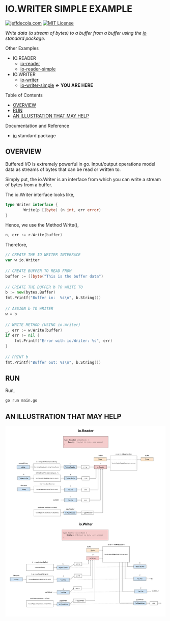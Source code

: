 # IO.WRITER SIMPLE EXAMPLE

[![jeffdecola.com](https://img.shields.io/badge/website-jeffdecola.com-blue)](https://jeffdecola.com)
[![MIT License](https://img.shields.io/:license-mit-blue.svg)](https://jeffdecola.mit-license.org)

_Write data (a stream of bytes) to a buffer
from a buffer using the
[io](https://pkg.go.dev/io)
standard package._

Other Examples

* IO.READER
  * [io-reader](https://github.com/JeffDeCola/my-go-examples/tree/master/input-output/io-reader/io-reader)
  * [io-reader-simple](https://github.com/JeffDeCola/my-go-examples/tree/master/input-output/io-reader/io-reader-simple)
* IO.WRITER
  * [io-writer](https://github.com/JeffDeCola/my-go-examples/tree/master/input-output/io-writer/io-writer)
  * [io-writer-simple](https://github.com/JeffDeCola/my-go-examples/tree/master/input-output/io-writer/io-writer-simple)
    **<- YOU ARE HERE**

Table of Contents

* [OVERVIEW](https://github.com/JeffDeCola/my-go-examples/tree/master/input-output/io-writer/io-writer-simple#overview)
* [RUN](https://github.com/JeffDeCola/my-go-examples/tree/master/input-output/io-writer/io-writer-simple#run)
* [AN ILLUSTRATION THAT MAY HELP](https://github.com/JeffDeCola/my-go-examples/tree/master/input-output/io-writer/io-writer-simple#an-illustration-that-may-help)

Documentation and Reference

* [io](https://pkg.go.dev/io)
  standard package

## OVERVIEW

Buffered I/O is extremely powerful in go.
Input/output operations model data as streams of bytes that
can be read or written to.

Simply put, the io.Writer is an interface from which you can
write a stream of bytes from a buffer.

The io.Writer interface looks like,

```go
type Writer interface {
        Write(p []byte) (n int, err error)
}
```

Hence, we use the Method Write(),

```go
n, err := r.Write(buffer)
```

Therefore,

```go
// CREATE THE IO WRITER INTERFACE
var w io.Writer

// CREATE BUFFER TO READ FROM
buffer := []byte("This is the buffer data")

// CREATE THE BUFFER b TO WRITE TO
b := new(bytes.Buffer)
fmt.Printf("Buffer in:  %s\n", b.String())

// ASSIGN b TO WRITER
w = b

// WRITE METHOD (USING io.Writer)
_, err := w.Write(buffer)
if err != nil {
    fmt.Printf("Error with io.Writer: %s", err)
}

// PRINT b
fmt.Printf("Buffer out: %s\n", b.String())
```

## RUN

Run,

```bash
go run main.go
```

## AN ILLUSTRATION THAT MAY HELP

![IMAGE - buffered-io.jpg - IMAGE](../../../docs/pics/input-output/buffered-io.svg)
